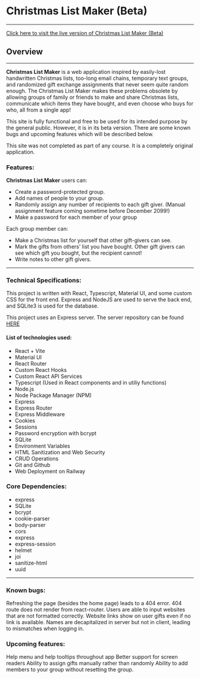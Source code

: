 # Christmas List Maker (Beta)
---

[Click here to visit the live version of Christmas List Maker (Beta)](https://christmas-list-maker-production.up.railway.app/)


## Overview
---
**Christmas List Maker** is a web application inspired by easily-lost handwritten Christmas lists, too-long email chains, temporary text groups, and randomized gift exchange assignments that never seem quite random enough. The Christmas List Maker makes these problems obsolete by allowing groups of family or friends to make and share Christmas lists, communicate which items they have bought, and even choose who buys for who, all from a single app!

This site is fully functional and free to be used for its intended purpose by the general public. However, it is in its beta version. There are some known bugs and upcoming features which will be described below.

This site was not completed as part of any course. It is a completely original application.

### Features:
**Christmas List Maker** users can:
* Create a password-protected group.
* Add names of people to your group.
* Randomly assign any number of recipients to each gift giver. (Manual assignment feature coming sometime before December 2099!)
* Make a password for each member of your group
  
Each group member can:
* Make a Christmas list for yourself that other gift-givers can see.
* Mark the gifts from others' list you have bought. Other gift givers can see which gift you bought, but the recipient cannot!
* Write notes to other gift givers.

---

### Technical Specifications:
This project is written with React, Typescript, Material UI, and some custom CSS for the front end. Express and NodeJS are used to serve the back end, and SQLite3 is used for the database.

This project uses an Express server. The server repository can be found [HERE](https://github.com/njhaus/christmas-list-maker-api)

#### List of technologies used:
- React + Vite
- Material UI
- React Router
- Custom React Hooks
- Custom React API Services
- Typescript (Used in React components and in utiliy functions)
- Node.js
- Node Package Manager (NPM)
- Express
- Express Router
- Express Middleware
- Cookies
- Sessions
- Password encryption with bcrypt
- SQLite
- Environment Variables
- HTML Sanitization and Web Security
- CRUD Operations
- Git and Github
- Web Deployment on Railway

### Core Dependencies:
- express
- SQLite
- bcrypt
- cookie-parser
- body-parser
- cors
- express
- express-session
- helmet
- joi
- sanitize-html
- uuid

---

### Known bugs:
Refreshing the page (besides the home page) leads to a 404 error.
404 route does not render from react-router.
Users are able to input websites that are not formatted correctly.
Website links show on user gifts even if no link is available.
Names are decapitalized in server but not in client, leading to mismatches when logging in.


### Upcoming features:
Help menu and help tooltips throughout app
Better support for screen readers
Ability to assign gifts manually rather than randomly
Ability to add members to your group without resetting the group.

